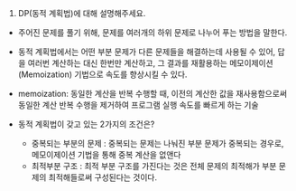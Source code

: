1. DP(동적 계획법)에 대해 설명해주세요.

- 주어진 문제를 풀기 위해, 문제를 여러개의 하위 문제로 나누어 푸는 방법을 말한다.
- 동적 계획법에서는 어떤 부분 문제가 다른 문제들을 해결하는데 사용될 수 있어, 답을 여러번 계산하는 대신 한번만 계산하고, 그 결과를 재활용하는 메모이제이션(Memoization) 기법으로 속도를 향상시킬 수 있다.

- memoization: 동일한 계산을 반복 수행할 때, 이전의 계산한 값을 재사용함으로써 동일한 계산 반복 수행을 제거하여 프로그램 실행 속도를 빠르게 하는 기술

- 동적 계획법이 갖고 있는 2가지의 조건은?
  - 중복되는 부분의 문제 : 중복되는 문제는 나눠진 부분 문제가 중복되는 경우로, 메모이제이션 기법을 통해 중복 계산을 없앤다
  - 최적부분 구조 : 최적 부분 구조를 가진다는 것은 전체 문제의 최적해가 부분 문제의 최적해들로써 구성된다는 것이다.
